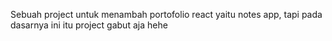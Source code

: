 Sebuah project untuk menambah portofolio react yaitu notes app, tapi pada dasarnya ini itu project gabut aja hehe
